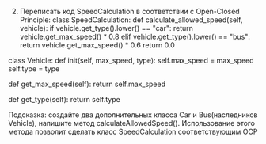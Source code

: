 2) Переписать код SpeedCalculation в соответствии с Open-Closed Principle:
   class SpeedCalculation:
   def calculate_allowed_speed(self, vehicle):
   if vehicle.get_type().lower() == "car":
   return vehicle.get_max_speed() * 0.8
   elif vehicle.get_type().lower() == "bus":
   return vehicle.get_max_speed() * 0.6
   return 0.0

class Vehicle:
def init(self, max_speed, type):
self.max_speed = max_speed
self.type = type

def get_max_speed(self):
return self.max_speed

def get_type(self):
return self.type
 
Подсказка: создайте два дополнительных класса Car и Bus(наследников Vehicle), 
напишите метод calculateAllowedSpeed(). 
Использование этого метода позволит сделать класс SpeedCalculation соответствующим OCP